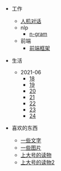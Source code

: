 - 工作
    - [人机对话](work/chatbot/人机对话.md)
    - nlp
      - [n-gram](work/nlp/n-gram.md)
    - 前端
        - [前端框架](work/前端/前端框架.md)
    
- 生活
    - 2021-06
        - [18](life/2021-06/18.md)
        - [19](life/2021-06/19.md)
        - [20](life/2021-06/20.md)
        - [21](life/2021-06/21.md)
        - [22](life/2021-06/22.md)
        - [23](life/2021-06/23.md)
        - [24](life/2021-06/24.md)







- 喜欢的东西
    - [一些文字](words/excerpt.md)
    - [一些图片](words/images.md)
    - [上大号的读物](words/上大号的读物.md)
    - [上大号的读物2](words/上大号的读物2.md)


   
        

